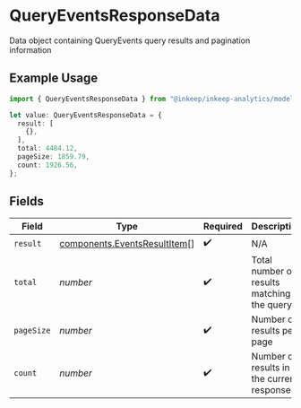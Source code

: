 # QueryEventsResponseData

Data object containing QueryEvents query results and pagination information

## Example Usage

```typescript
import { QueryEventsResponseData } from "@inkeep/inkeep-analytics/models/components";

let value: QueryEventsResponseData = {
  result: [
    {},
  ],
  total: 4484.12,
  pageSize: 1859.79,
  count: 1926.56,
};
```

## Fields

| Field                                                                        | Type                                                                         | Required                                                                     | Description                                                                  |
| ---------------------------------------------------------------------------- | ---------------------------------------------------------------------------- | ---------------------------------------------------------------------------- | ---------------------------------------------------------------------------- |
| `result`                                                                     | [components.EventsResultItem](../../models/components/eventsresultitem.md)[] | :heavy_check_mark:                                                           | N/A                                                                          |
| `total`                                                                      | *number*                                                                     | :heavy_check_mark:                                                           | Total number of results matching the query                                   |
| `pageSize`                                                                   | *number*                                                                     | :heavy_check_mark:                                                           | Number of results per page                                                   |
| `count`                                                                      | *number*                                                                     | :heavy_check_mark:                                                           | Number of results in the current response                                    |
